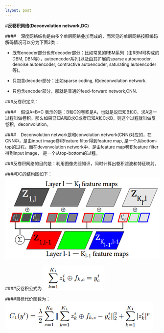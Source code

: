 ```yaml
---
layout: post
---
```

#**反卷积网络(Deconvolution network,DC)**

####&nbsp;&nbsp;&nbsp;&nbsp;深度网络结构是由多个单层网络叠加而成的，而常见的单层网络按照编码解码情况可以分为下面3类：

- 既有encoder部分也有decoder部分：比如常见的RBM系列（由RBM可构成的DBM, DBN等），autoencoder系列(以及由其扩展的sparse autoencoder, denoise autoencoder, contractive autoencoder, saturating autoencoder等)。

- 只包含decoder部分：比如sparse coding, 和deconvolution network.

- 只包含encoder部分，那就是普通的feed-forward network,CNN.

###反卷积定义：

####&nbsp;&nbsp;&nbsp;&nbsp;假设A=B*C 表示的是：B和C的卷积是A，也就是说已知B和C，求A这一过程叫做卷积。那么如果已知A和B求C或者已知A和C求B，则这个过程就叫做反卷积，deconvolution。

####&nbsp;&nbsp;&nbsp;&nbsp;Deconvolution network是和convolution network(CNN)对应的，在CNN中，是由input image卷积feature filter得到feature map, 是一个从bottom-top的过程。而在devonvolution network中，是由feature map卷积feature filter得到input image， 是一个从top-bottom的过程。

###反卷积网络的目的是：利用图像先验知识，同时计算出卷积滤波和特征映射。

####DC的结构图如下：
![Alt text](../images/DC.jpg) 

####反卷积公式为
![Alt text](../images/DC-1.jpg)

####目标代价函数为：
![Alt text](../images/DC-2.jpg)